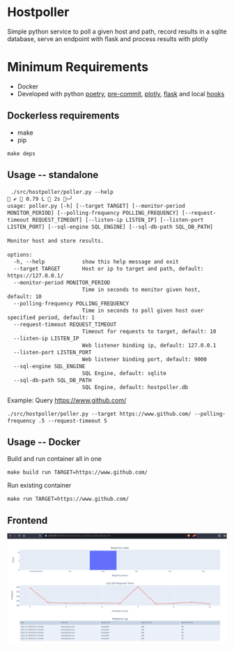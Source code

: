 # Hostpoller
Simple python service to poll a given host and path, record results in a sqlite database, serve an endpoint with flask and process results with plotly

# Minimum Requirements
* Docker
* Developed with python [poetry](https://python-poetry.org/), [pre-commit](https://pre-commit.com), [plotly](https://plotly.com), [flask](https://palletsprojects.com/p/flask/) and local [hooks](https://github.com/bneyedli/pre-commit-hook)
## Dockerless requirements
* make
* pip
```
make deps
```

## Usage -- standalone
```
 ./src/hostpoller/poller.py --help                                                                                                                                                                                                                                                                             ✔  0.79 L  2s ─╯
usage: poller.py [-h] [--target TARGET] [--monitor-period MONITOR_PERIOD] [--polling-frequency POLLING_FREQUENCY] [--request-timeout REQUEST_TIMEOUT] [--listen-ip LISTEN_IP] [--listen-port LISTEN_PORT] [--sql-engine SQL_ENGINE] [--sql-db-path SQL_DB_PATH]

Monitor host and store results.

options:
  -h, --help            show this help message and exit
  --target TARGET       Host or ip to target and path, default: https://127.0.0.1/
  --monitor-period MONITOR_PERIOD
                        Time in seconds to monitor given host, default: 10
  --polling-frequency POLLING_FREQUENCY
                        Time in seconds to poll given host over specified period, default: 1
  --request-timeout REQUEST_TIMEOUT
                        Timeout for requests to target, default: 10
  --listen-ip LISTEN_IP
                        Web listener binding ip, default: 127.0.0.1
  --listen-port LISTEN_PORT
                        Web listener binding port, default: 9000
  --sql-engine SQL_ENGINE
                        SQL Engine, default: sqlite
  --sql-db-path SQL_DB_PATH
                        SQL Engine, default: hostpoller.db
```
Example: Query https://www.github.com/
```
./src/hostpoller/poller.py --target https://www.github.com/ --polling-frequency .5 --request-timeout 5 
```
## Usage -- Docker
Build and run container all in one
```
make build run TARGET=https://www.github.com/
```
Run existing container
```
make run TARGET=https://www.github.com/
```

## Frontend
![Web UI](images/frontend.png)
